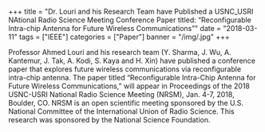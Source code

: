 +++
title = "Dr. Louri and his Research Team have Published a USNC_USRI NAtional Radio Science Meeting Conference Paper titled: “Reconfigurable Intra-chip Antenna for Future Wireless Communications”"
date = "2018-03-11"
tags = ["IEEE"]
categories = ["Paper"]
banner = "/img/.jpg"
+++

Professor Ahmed Louri and his research team (Y. Sharma, J. Wu, A. Kantemur, J. Tak, A. Kodi, S. Kaya and H. Xin) have published a conference paper that explores future wireless communications via reconfigurable intra-chip antenna. The paper titled “Reconfigurable Intra-Chip Antenna for Future Wireless Communications,” will appear in Proceedings of the 2018 USNC-USRI National Radio Science Meeting (NRSM), Jan. 4-7, 2018, Boulder, CO. NRSM is an open scientific meeting sponsored by the U.S. National Committee of the International Union of Radio Science. This research was sponsored by the National Science Foundation.
